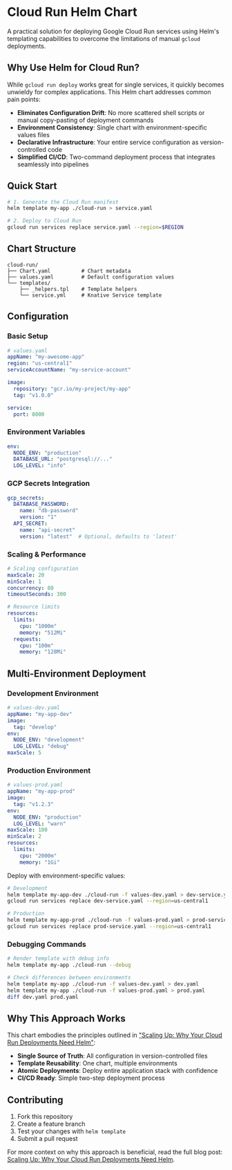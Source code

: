 # Cloud Run Helm Chart

A practical solution for deploying Google Cloud Run services using Helm's templating capabilities to overcome the limitations of manual `gcloud` deployments.

## Why Use Helm for Cloud Run?

While `gcloud run deploy` works great for single services, it quickly becomes unwieldy for complex applications. This Helm chart addresses common pain points:

- **Eliminates Configuration Drift**: No more scattered shell scripts or manual copy-pasting of deployment commands
- **Environment Consistency**: Single chart with environment-specific values files
- **Declarative Infrastructure**: Your entire service configuration as version-controlled code
- **Simplified CI/CD**: Two-command deployment process that integrates seamlessly into pipelines

## Quick Start

```bash
# 1. Generate the Cloud Run manifest
helm template my-app ./cloud-run > service.yaml

# 2. Deploy to Cloud Run
gcloud run services replace service.yaml --region=$REGION
```

## Chart Structure

```
cloud-run/
├── Chart.yaml          # Chart metadata
├── values.yaml         # Default configuration values
└── templates/
    ├── _helpers.tpl    # Template helpers
    └── service.yml     # Knative Service template
```

## Configuration

### Basic Setup

```yaml
# values.yaml
appName: "my-awesome-app"
region: "us-central1"
serviceAccountName: "my-service-account"

image:
  repository: "gcr.io/my-project/my-app"
  tag: "v1.0.0"

service:
  port: 8000
```

### Environment Variables

```yaml
env:
  NODE_ENV: "production"
  DATABASE_URL: "postgresql://..."
  LOG_LEVEL: "info"
```

### GCP Secrets Integration

```yaml
gcp_secrets:
  DATABASE_PASSWORD:
    name: "db-password"
    version: "1"
  API_SECRET:
    name: "api-secret"
    version: "latest"  # Optional, defaults to 'latest'
```

### Scaling & Performance

```yaml
# Scaling configuration
maxScale: 20
minScale: 1
concurrency: 80
timeoutSeconds: 300

# Resource limits
resources:
  limits:
    cpu: "1000m"
    memory: "512Mi"
  requests:
    cpu: "100m"
    memory: "128Mi"
```

## Multi-Environment Deployment

### Development Environment

```yaml
# values-dev.yaml
appName: "my-app-dev"
image:
  tag: "develop"
env:
  NODE_ENV: "development"
  LOG_LEVEL: "debug"
maxScale: 5
```

### Production Environment

```yaml
# values-prod.yaml
appName: "my-app-prod"
image:
  tag: "v1.2.3"
env:
  NODE_ENV: "production"
  LOG_LEVEL: "warn"
maxScale: 100
minScale: 2
resources:
  limits:
    cpu: "2000m"
    memory: "1Gi"
```

Deploy with environment-specific values:

```bash
# Development
helm template my-app-dev ./cloud-run -f values-dev.yaml > dev-service.yaml
gcloud run services replace dev-service.yaml --region=us-central1

# Production
helm template my-app-prod ./cloud-run -f values-prod.yaml > prod-service.yaml
gcloud run services replace prod-service.yaml --region=us-central1
```

### Debugging Commands

```bash
# Render template with debug info
helm template my-app ./cloud-run --debug

# Check differences between environments
helm template my-app ./cloud-run -f values-dev.yaml > dev.yaml
helm template my-app ./cloud-run -f values-prod.yaml > prod.yaml
diff dev.yaml prod.yaml
```


## Why This Approach Works

This chart embodies the principles outlined in ["Scaling Up: Why Your Cloud Run Deployments Need Helm"](https://stamak.github.io/2025/CloudRunAndHelm/):

- **Single Source of Truth**: All configuration in version-controlled files
- **Template Reusability**: One chart, multiple environments
- **Atomic Deployments**: Deploy entire application stack with confidence
- **CI/CD Ready**: Simple two-step deployment process

## Contributing

1. Fork this repository
2. Create a feature branch
3. Test your changes with `helm template`
4. Submit a pull request

For more context on why this approach is beneficial, read the full blog post: [Scaling Up: Why Your Cloud Run Deployments Need Helm](https://stamak.github.io/2025/CloudRunAndHelm/).
